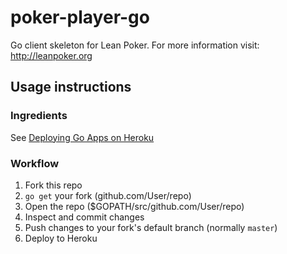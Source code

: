poker-player-go
===============

Go client skeleton for Lean Poker. For more information visit: http://leanpoker.org

## Usage instructions

### Ingredients

See [Deploying Go Apps on Heroku](https://devcenter.heroku.com/articles/deploying-go#prerequisites)

### Workflow

1. Fork this repo
2. `go get` your fork (github.com/User/repo)
3. Open the repo ($GOPATH/src/github.com/User/repo)
4. Inspect and commit changes
5. Push changes to your fork's default branch (normally `master`)
6. Deploy to Heroku
